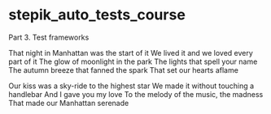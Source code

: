 # stepik_auto_tests_course
Part 3. Test frameworks

That night in Manhattan was the start of it
We lived it and we loved every part of it
The glow of moonlight in the park
The lights that spell your name
The autumn breeze that fanned the spark
That set our hearts aflame

Our kiss was a sky-ride to the highest star
We made it without touching a handlebar
And I gave you my love
To the melody of the music, the madness
That made our Manhattan serenade